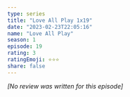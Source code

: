 ```yaml
---
type: series
title: "Love All Play 1x19"
date: "2023-02-23T22:05:16"
name: "Love All Play"
season: 1
episode: 19
rating: 3
ratingEmoji: ⭐️⭐️⭐️
share: false
---
```


*[No review was written for this episode]*
